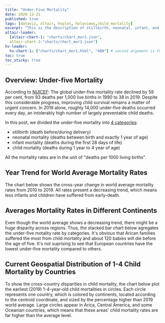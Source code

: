 ```yaml
---
title: "Under-Five Mortality"
date: 2020-12-21
published: true
tags: [dataviz, altair, hvplot, holoviews,child_mortality]
excerpt: "This is the description of stillbirth, neonatal, infant, and child mortality rates."
altair-loader:
  [altair-chart-1: "charts/chart_mor2.json", 
  altair-chart-2:"charts/chart_mor3.json"]
hv-loader:
  hv-chart-1: ["charts/chart_mor1.html", "400"] # second argument is the height
toc: true
toc_sticky: true
---
```


## Overview: Under-five Mortality

According to [NUICEF](https://data.unicef.org/topic/child-survival/under-five-mortality/):
The global under-five mortality rate declined by 59 per cent, from 93 deaths per 1,000 live births in 1990 to 38 in 2019. Despite this considerable progress, improving child survival remains a matter of urgent concern. In 2019 alone, roughly 14,000 under-five deaths occurred every day, an intolerably high number of largely preventable child deaths. 

In this post, we divided the under-five mortality into [4 categories](https://data.unicef.org/topic/child-survival/neonatal-mortality/#:~:text=Definitions%20of%20indicators&text=Infant%20mortality%20rate%3A%20Probability%20of,expressed%20per%201%2C000%20live%20births.): 
* stillbirth (death before/during delivery) 
* neonatal mortality (deaths between birth and exactly 1 year of age)
* infant mortality (deaths during the first 28 days of life)
* child mortality (deaths during 1 year to 4 year of age)

All the mortality rates are in the unit of "deaths per 1000 living births".

## Year Trend for World Average Mortality Rates 

The chart below shows the cross-year change in world average mortality rates from 2010 to 2019. All rates present a decreasing trend, which means less infants and children have suffered from early-death. 

<div id="hv-chart-1"></div>


## Averages Mortality Rates in Different Continents

Even though the world average shows a decreasing trend, there might be a huge disparity across regions. Thus, the stacked bar chart below agregates the under-five motality rate by categories. It's obvious that Arican families suffered the most from child mortality and about 120 babies will die before the age of five. It's not suprising to see that European countries have the lowest under-five mortality compared to others.

<div id="altair-chart-1"></div>

## Current Geospatial Distribution of 1-4 Child Mortality by Countries
To show the cross-country disparities in child mortality, the chart below plot the earliest (2019) 1-4-year-old child mortalities in circles. Each circle represents one country, which is colored by continents, located according to the centroid coordinate, and sized by the percentage higher than 2019 world average. Large circles appear in Arica, Central America, and some Oceanian countries, which means that these areas' child mortality rates are far higher than the average level.   

<div id="altair-chart-2"></div>
